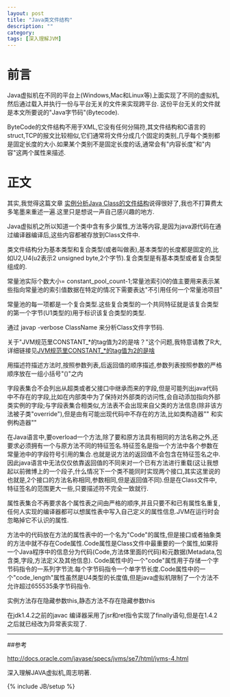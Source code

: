 ```yaml
---
layout: post
title: "Java类文件结构"
description: ""
category: 
tags: [深入理解JVM]
---
```

# 前言
  Java虚拟机在不同的平台上(Windows,Mac和Linux等)上面实现了不同的虚拟机,然后通过载入并执行一份与平台无关的文件来实现跨平台. 这份平台无关的文件就是本文所要说的"Java字节码"(Bytecode).
  
  ByteCode的文件结构不用于XML,它没有任何分隔符,其文件结构和C语言的struct,TCP的报文比较相似,它们通常将文件分成几个固定的类别,几乎每个类别都是固定长度的大小.如果某个类别不是固定长度的话,通常会有"内容长度"和"内容"这两个属性来描述.
  
# 正文
其实,我觉得这篇文章 [实例分析Java Class的文件结构](http://coolshell.cn/articles/9229.html)说得很好了,我也不打算费太多笔墨来重述一遍.这里只是想说一声自己感兴趣的地方.

Java虚拟机之所以知道一个类中含有多少属性,方法等内容,是因为java源代码在通过编译器编译后,这些内容都被存放到Class文件中. 

类文件结构分为基本类型和复合类型(或者叫做表),基本类型的长度都是固定的,比如U2,U4(u2表示2 unsigned byte,2个字节).复合类型是有基本类型或者复合类型组成的. 

常量池实际个数大小= constant_pool_count-1;常量池索引0的值主要用来表示某些指向常量池的索引值数据在特定的情况下需要表达"不引用任何一个常量池项目"

常量池的每一项都是一个复合类型.这些复合类型的一个共同特征就是该复合类型的第一个字节(U1类型的)用于标识该复合类型的类型.

通过 javap -verbose ClassName 来分析Class文件字节码.

关于"JVM规范里CONSTANT_*的tag值为2的是啥？"这个问题,我特意请教了R大,详细链接见[JVM规范里CONSTANT_*的tag值为2的是啥](http://hllvm.group.iteye.com/group/topic/38367#249969)

用描述符描述方法时,按照参数列表,后返回值的顺序描述,参数列表按照参数的严格顺序放在一组小括号"()"之内

字段表集合不会列出从超类或者父接口中继承而来的字段,但是可能列出java代码中不存在的字段,比如在内部类中为了保持对外部类的访问性,会自动添加指向外部类实例的字段;与字段表集合相类似,方法表不会出现来自父类的方法信息(除非该方法被子类"override"),但是由有可能出现代码中不存在的方法,比如类构造器"<clinit>" 和实例构造器"<init>" 

在Java语言中,要overload一个方法,除了要和原方法具有相同的方法名称之外,还要求必须拥有一个与原方法不同的特征签名.特征签名是指一个方法中各个参数在常量池中的字段符号引用的集合.也就是说方法的返回值不会包含在特征签名之中.因此java语言中无法仅仅依靠返回值的不同来对一个已有方法进行重载(这让我想起以前微博上的一个段子,什么情况下一个类不能同时实现两个接口,其实这里说的也就是,2个接口的方法名称相同,参数相同,但是返回值不同).但是在Class文件中,特征签名的范围更大一些,只要描述符不完全一致就行.


属性表集合不再要求各个属性表之间由严格的顺序,并且只要不和已有属性名重复,任何人实现的编译器都可以想属性表中写入自己定义的属性信息.JVM在运行时会忽略掉它不认识的属性.

方法中的代码放在方法的属性表中的一个名为"Code"的属性,但是接口或者抽象类的方法中就不存在Code属性.Code属性是Class文件中最重要的一个属性,如果将一个Java程序中的信息分为代码(Code,方法体里面的代码)和元数据(Metadata,包含类,字段,方法定义及其他信息). Code属性中的一个"code"属性用于存储一个字节码指令的一系列字节流.每个字节码指令一个单字节长度.Code属性中的一个"code_length"属性虽然是U4类型的长度值,但是java虚拟机限制了一个方法不允许超过655535条字节码指令. 

实例方法存在隐藏参数this,静态方法不存在隐藏参数this

在jdk1.4.2之前的javac 编译器采用了jsr和ret指令实现了finally语句,但是在1.4.2之后就已经改为异常表实现了.

---

##参考

http://docs.oracle.com/javase/specs/jvms/se7/html/jvms-4.html

深入理解JAVA虚拟机,周志明著.



{% include JB/setup %}
